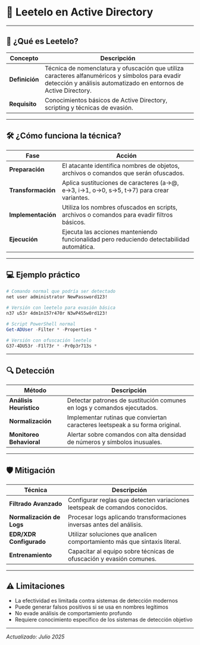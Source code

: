 # 🛑 Leetelo en Active Directory

---

## 📝 ¿Qué es Leetelo?

| Concepto      | Descripción                                                                                                   |
|---------------|--------------------------------------------------------------------------------------------------------------|
| **Definición**| Técnica de nomenclatura y ofuscación que utiliza caracteres alfanuméricos y símbolos para evadir detección y análisis automatizado en entornos de Active Directory. |
| **Requisito** | Conocimientos básicos de Active Directory, scripting y técnicas de evasión.                                 |

---

## 🛠️ ¿Cómo funciona la técnica?

| Fase               | Acción                                                                                         |
|--------------------|------------------------------------------------------------------------------------------------|
| **Preparación**    | El atacante identifica nombres de objetos, archivos o comandos que serán ofuscados.          |
| **Transformación** | Aplica sustituciones de caracteres (a→@, e→3, i→1, o→0, s→5, t→7) para crear variantes.      |
| **Implementación** | Utiliza los nombres ofuscados en scripts, archivos o comandos para evadir filtros básicos.   |
| **Ejecución**      | Ejecuta las acciones manteniendo funcionalidad pero reduciendo detectabilidad automática.     |

---

## 💻 Ejemplo práctico

```bash
# Comando normal que podría ser detectado
net user administrator NewPassword123!

# Versión con leetelo para evasión básica
n37 u53r 4dm1n157r470r N3wP455w0rd123!
```

```powershell
# Script PowerShell normal
Get-ADUser -Filter * -Properties *

# Versión con ofuscación leetelo
G37-4DU53r -F1l73r * -Pr0p3r713s *
```

---

## 🔍 Detección

| Método               | Descripción                                                                      |
|---------------------|----------------------------------------------------------------------------------|
| **Análisis Heurístico** | Detectar patrones de sustitución comunes en logs y comandos ejecutados.         |
| **Normalización**    | Implementar rutinas que conviertan caracteres leetspeak a su forma original.    |
| **Monitoreo Behavioral** | Alertar sobre comandos con alta densidad de números y símbolos inusuales.     |

---

## 🛡️ Mitigación

| Técnica                    | Descripción                                                                    |
|----------------------------|--------------------------------------------------------------------------------|
| **Filtrado Avanzado**      | Configurar reglas que detecten variaciones leetspeak de comandos conocidos.   |
| **Normalización de Logs**  | Procesar logs aplicando transformaciones inversas antes del análisis.         |
| **EDR/XDR Configurado**    | Utilizar soluciones que analicen comportamiento más que sintaxis literal.     |
| **Entrenamiento**          | Capacitar al equipo sobre técnicas de ofuscación y evasión comunes.           |

---

## ⚠️ Limitaciones

- La efectividad es limitada contra sistemas de detección modernos
- Puede generar falsos positivos si se usa en nombres legítimos
- No evade análisis de comportamiento profundo
- Requiere conocimiento específico de los sistemas de detección objetivo

---

*Actualizado: Julio 2025*